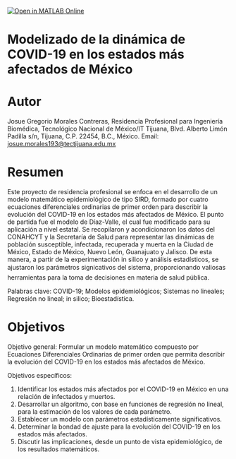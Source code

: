 [![Open in MATLAB Online](https://www.mathworks.com/images/responsive/global/open-in-matlab-online.svg)](https://matlab.mathworks.com/open/github/v1?repo=gmcjosue/Modelizado-de-la-dinamica-de-COVID-19-en-los-estados-mas-afectados-de-Mexico)
# Modelizado de la dinámica de COVID-19 en los estados más afectados de México
# Autor
Josue Gregorio Morales Contreras, Residencia Profesional para Ingeniería Biomédica, Tecnológico Nacional de México/IT Tijuana, Blvd. Alberto Limón Padilla s/n, Tijuana, C.P. 22454, B.C., México. Email: josue.morales193@tectijuana.edu.mx

# Resumen
Este proyecto de residencia profesional se enfoca en el desarrollo de un modelo matemático epidemiológico de tipo SIRD, formado por cuatro ecuaciones diferenciales ordinarias de primer orden para describir la evolución del COVID-19 en los estados más afectados de México. El punto de partida fue el modelo de Díaz-Valle, el cual fue modificado para su aplicación a nivel estatal. Se recopilaron y acondicionaron los datos del CONAHCYT y la Secretaría de Salud para representar las dinámicas de población susceptible, infectada, recuperada y muerta en la Ciudad de México, Estado de México, Nuevo León, Guanajuato y Jalisco. De esta manera, a partir de la experimentación in silico y análisis estadísticos, se ajustaron los parámetros signicativos del sistema, proporcionando valiosas herramientas para la toma de decisiones en materia de salud pública.

Palabras clave: COVID-19; Modelos epidemiológicos; Sistemas no lineales; Regresión no lineal; in silico;
Bioestadística.

# Objetivos
Objetivo general:
Formular un modelo matemático compuesto por Ecuaciones Diferenciales Ordinarias de primer orden que permita describir la evolución del COVID-19 en los estados más afectados de México.

Objetivos específicos:
1. Identificar los estados más afectados por el COVID-19 en México en una relación de infectados y muertos.
2. Desarrollar un algoritmo, con base en funciones de regresión no lineal, para la estimación de los valores de cada parámetro.
3. Establecer un modelo con parámetros estadísticamente significativos.
4. Determinar la bondad de ajuste para la evolución del COVID-19 en los estados más afectados.
5. Discutir las implicaciones, desde un punto de vista epidemiológico, de los resultados matemáticos.
